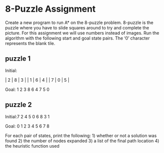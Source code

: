 # 8-Puzzle Assignment

Create a new program to run A* on the 8-puzzle problem.
  8-puzzle is the puzzle where you have to slide squares around to try and complete the picture.
  For this assignment we will use numbers instead of images.
Run the algorithm with the following start and goal state pairs. The ‘0’ character represents the blank tile.

## puzzle 1
Initial:

| 2 | 8 | 3 |
| 1 | 6 | 4 |
| 7 | 0 | 5 |


Goal:   1 2 3
        8 6 4
        7 5 0

## puzzle 2
Initial:7 2 4
        5 0 6
        8 3 1

Goal:   0 1 2
        3 4 5
        6 7 8

For each pair of states, print the following:
    1) whether or not a solution was found
    2) the number of nodes expanded
    3) a list of the final path location
    4) the heuristic function used